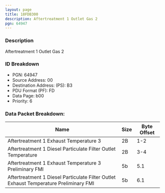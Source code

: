 ```yaml
---
layout: page
title: 18FDB300
description: Aftertreatment 1 Outlet Gas 2
pgn: 64947
---
```


### Description

Aftertreatment 1 Outlet Gas 2

### ID Breakdown
* PGN: 64947
* Source Address: 00
* Destination Address: (PS): B3
* PDU Format (PF): FD
* Data Page: b00
* Priority: 6

### Data Packet Breakdown:

| Name | Size | Byte Offset |
| ---- | ---- | ----------- |
| Aftertreatment 1 Exhaust Temperature 3 | 2B | 1-2 |
| Aftertreatment 1 Diesel Particulate Filter Outlet Temperature | 2B | 3-4 |
| Aftertreatment 1 Exhaust Temperature 3 Preliminary FMI | 5b | 5.1 |
| Aftertreatment 1 Diesel Particulate Filter Outlet Exhaust Temperature Preliminary FMI | 5b | 6.1 |
